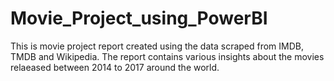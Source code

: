 # Movie_Project_using_PowerBI

This is movie project report created using the data scraped from IMDB, TMDB and Wikipedia. 
The report contains various insights about the movies relaeased between 2014 to 2017 around the world.
